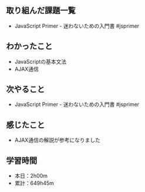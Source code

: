 ## 取り組んだ課題一覧
- JavaScript Primer - 迷わないための入門書 #jsprimer
## わかったこと
- JavaScriptの基本文法
- AJAX通信
## 次やること
- JavaScript Primer - 迷わないための入門書 #jsprimer
## 感じたこと
- AJAX通信の解説が参考になりました
## 学習時間
- 本日：2h00m
- 累計：649h45m

